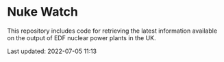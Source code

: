 # Nuke Watch

This repository includes code for retrieving the latest information available on the output of EDF nuclear power plants in the UK.

Last updated: 2022-07-05 11:13